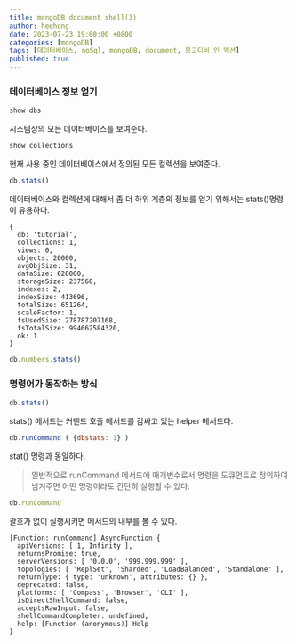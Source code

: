 ```yaml
---
title: mongoDB document shell(3)
author: heehong
date: 2023-07-23 19:00:00 +0800
categories: [mongoDB]
tags: [데이터베이스, noSql, mongoDB, document, 몽고디비 인 액션]
published: true
---
```



### 데이터베이스 정보 얻기

```javascript
show dbs
```
시스템상의 모든 데이터베이스를 보여준다.

```javascript
show collections
```
현재 사용 중인 데이터베이스에서 정의된 모든 컬렉션을 보여준다.

```javascript
db.stats()
```
데이터베이스와 컬렉션에 대해서 좀 더 하위 계층의 정보를 얻기 위해서는 stats()명령이 유용하다.

```plain
{
  db: 'tutorial',
  collections: 1,
  views: 0,
  objects: 20000,
  avgObjSize: 31,
  dataSize: 620000,
  storageSize: 237568,
  indexes: 2,
  indexSize: 413696,
  totalSize: 651264,
  scaleFactor: 1,
  fsUsedSize: 278787207168,
  fsTotalSize: 994662584320,
  ok: 1
}
```

```javascript
db.numbers.stats()
```

### 명령어가 동작하는 방식

```javascript
db.stats()
```
stats() 메서드는 커맨드 호출 메서드를 감싸고 있는 helper 메서드다.

```javascript
db.runCommand ( {dbstats: 1} )
```
stat() 명령과 동일하다.
> 일반적으로 runCommand 메서드에 매개변수로서 명령을 도큐먼트로 정의하여 넘겨주면 어떤 명령이라도 간단히 실행할 수 있다.


```javascript
db.runCommand
```
괄호가 없이 실행시키면 메서드의 내부를 볼 수 있다.

```plain
[Function: runCommand] AsyncFunction {
  apiVersions: [ 1, Infinity ],
  returnsPromise: true,
  serverVersions: [ '0.0.0', '999.999.999' ],
  topologies: [ 'ReplSet', 'Sharded', 'LoadBalanced', 'Standalone' ],
  returnType: { type: 'unknown', attributes: {} },
  deprecated: false,
  platforms: [ 'Compass', 'Browser', 'CLI' ],
  isDirectShellCommand: false,
  acceptsRawInput: false,
  shellCommandCompleter: undefined,
  help: [Function (anonymous)] Help
}
```